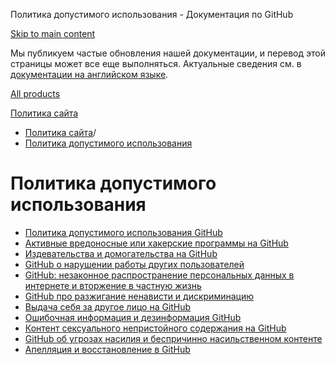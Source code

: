 Политика допустимого использования - Документация по GitHub

[Skip to main content](#main-content)

Мы публикуем частые обновления нашей документации, и перевод этой страницы может все еще выполняться. Актуальные сведения см. в [документации на английском языке](/en).

[All products](/ru)

[Политика сайта](/ru/site-policy)

* [Политика сайта](/ru/site-policy)/
* [Политика допустимого использования](/ru/site-policy/acceptable-use-policies)

Политика допустимого использования
==========

* [Политика допустимого использования GitHub](/ru/site-policy/acceptable-use-policies/github-acceptable-use-policies)
* [Активные вредоносные или хакерские программы на GitHub](/ru/site-policy/acceptable-use-policies/github-active-malware-or-exploits)
* [Издевательства и домогательства на GitHub](/ru/site-policy/acceptable-use-policies/github-bullying-and-harassment)
* [GitHub о нарушении работы других пользователей](/ru/site-policy/acceptable-use-policies/github-disrupting-the-experience-of-other-users)
* [GitHub: незаконное распространение персональных данных в интернете и вторжение в частную жизнь](/ru/site-policy/acceptable-use-policies/github-doxxing-and-invasion-of-privacy)
* [GitHub про разжигание ненависти и дискриминацию](/ru/site-policy/acceptable-use-policies/github-hate-speech-and-discrimination)
* [Выдача себя за другое лицо на GitHub](/ru/site-policy/acceptable-use-policies/github-impersonation)
* [Ошибочная информация и дезинформация GitHub](/ru/site-policy/acceptable-use-policies/github-misinformation-and-disinformation)
* [Контент сексуального непристойного содержания на GitHub](/ru/site-policy/acceptable-use-policies/github-sexually-obscene-content)
* [GitHub об угрозах насилия и беспричинно насильственном контенте](/ru/site-policy/acceptable-use-policies/github-threats-of-violence-and-gratuitously-violent-content)
* [Апелляция и восстановление в GitHub](/ru/site-policy/acceptable-use-policies/github-appeal-and-reinstatement)
